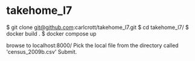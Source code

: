 # takehome_l7


$ git clone git@github.com:carlcrott/takehome_l7.git
$ cd takehome_l7/
$ docker build .
$ docker compose up

browse to localhost:8000/
Pick the local file from the directory called 'census_2009b.csv'
Submit.
